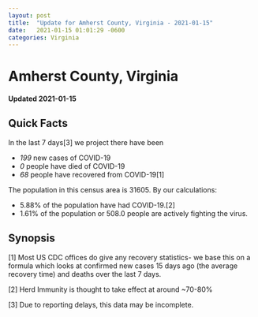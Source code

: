```yaml
---
layout: post
title:  "Update for Amherst County, Virginia - 2021-01-15"
date:   2021-01-15 01:01:29 -0600
categories: Virginia
---
```


# Amherst County, Virginia
#### Updated 2021-01-15

## Quick Facts

In the last 7 days[3] we project there have been
- *199* new cases of COVID-19
- *0* people have died of COVID-19
- *68* people have recovered from COVID-19[1]

The population in this census area is 31605. By our calculations:
- 5.88% of the population have had COVID-19.[2]
- 1.61% of the population or 508.0 people are actively fighting the virus.

## Synopsis




[1] Most US CDC offices do give any recovery statistics- we base this on a formula which looks at confirmed new cases
15 days ago (the average recovery time) and deaths over the last 7 days.

[2] Herd Immunity is thought to take effect at around ~70-80%

[3] Due to reporting delays, this data may be incomplete.
 
    